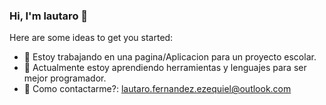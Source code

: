 ### Hi, I'm lautaro 👋

Here are some ideas to get you started:

- 🔭 Estoy trabajando en una pagina/Aplicacion para un proyecto escolar.
- 🌱 Actualmente estoy aprendiendo herramientas y lenguajes para ser mejor programador.
- 💬 Como contactarme?: 
lautaro.fernandez.ezequiel@outlook.com


